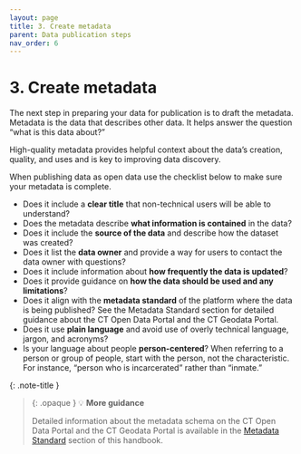 ```yaml
---
layout: page
title: 3. Create metadata
parent: Data publication steps
nav_order: 6
---
```


# 3. Create metadata 

The next step in preparing your data for publication is to draft the metadata. Metadata is the data that describes other data. It helps answer the question “what is this data about?” 

High-quality metadata provides helpful context about the data’s creation, quality, and uses and is key to improving data discovery.

When publishing data as open data use the checklist below to make sure your metadata is complete.

* Does it include a **clear title** that non-technical users will be able to understand?
* Does the metadata describe **what information is contained** in the data?
* Does it include the **source of the data** and describe how the dataset was created?
* Does it list the **data owner** and provide a way for users to contact the data owner with questions?
* Does it include information about **how frequently the data is updated**?
* Does it provide guidance on **how the data should be used and any limitations**?
* Does it align with the **metadata standard** of the platform where the data is being published? See the Metadata Standard section for detailed guidance about the CT Open Data Portal and the CT Geodata Portal.
* Does it use **plain language** and avoid use of overly technical language, jargon, and acronyms?
* Is your language about people **person-centered**? When referring to a person or group of people, start with the person, not the characteristic. For instance, “person who is incarcerated” rather than “inmate.”

{: .note-title }
> {: .opaque }
>💡 **More guidance**
>
>Detailed information about the metadata schema on the CT Open Data Portal and the CT Geodata Portal is available in the [Metadata Standard](/open-data-handbook/data-resources/metadata_standards) section of this handbook.
